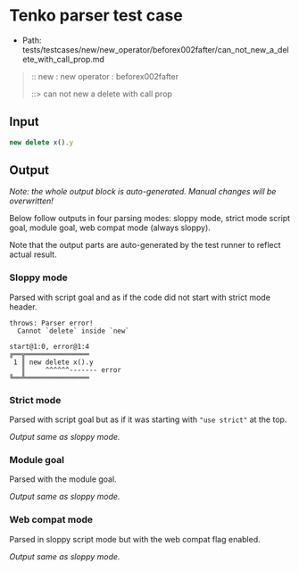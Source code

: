 # Tenko parser test case

- Path: tests/testcases/new/new_operator/beforex002fafter/can_not_new_a_delete_with_call_prop.md

> :: new : new operator : beforex002fafter
>
> ::> can not new a delete with call prop

## Input

`````js
new delete x().y
`````

## Output

_Note: the whole output block is auto-generated. Manual changes will be overwritten!_

Below follow outputs in four parsing modes: sloppy mode, strict mode script goal, module goal, web compat mode (always sloppy).

Note that the output parts are auto-generated by the test runner to reflect actual result.

### Sloppy mode

Parsed with script goal and as if the code did not start with strict mode header.

`````
throws: Parser error!
  Cannot `delete` inside `new`

start@1:0, error@1:4
╔══╦════════════════
 1 ║ new delete x().y
   ║     ^^^^^^------- error
╚══╩════════════════

`````

### Strict mode

Parsed with script goal but as if it was starting with `"use strict"` at the top.

_Output same as sloppy mode._

### Module goal

Parsed with the module goal.

_Output same as sloppy mode._

### Web compat mode

Parsed in sloppy script mode but with the web compat flag enabled.

_Output same as sloppy mode._
